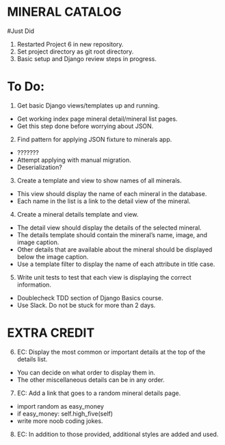 # MINERAL CATALOG

#Just Did
1. Restarted Project 6 in new repository.
2. Set project directory as git root directory.
3. Basic setup and Django review steps in progress.

# To Do:

1. Get basic Django views/templates up and running.
- Get working index page mineral detail/mineral list pages.
- Get this step done before worrying about JSON. 

2. Find pattern for applying JSON fixture to minerals app.
- ???????
- Attempt applying with manual migration.
- Deserialization?

3. Create a template and view to show names of all minerals.
- This view should display the name of each mineral in the database.
- Each name in the list is a link to the detail view of the mineral.

4. Create a mineral details template and view.
- The detail view should display the details of the selected mineral.
- The details template should contain the mineral’s name, image, and image caption.
- Other details that are available about the mineral should be displayed below the image caption.
- Use a template filter to display the name of each attribute in title case.

5. Write unit tests to test that each view is displaying the correct information.
- Doublecheck TDD section of Django Basics course.
- Use Slack.  Do not be stuck for more than 2 days.

# EXTRA CREDIT

6. EC: Display the most common or important details at the top of the details list. 
- You can decide on what order to display them in.
- The other miscellaneous details can be in any order.

7. EC: Add a link that goes to a random mineral details page.
- import random as easy_money
- if easy_money: self.high_five(self)
- write more noob coding jokes.

8. EC: In addition to those provided, additional styles are added and used.